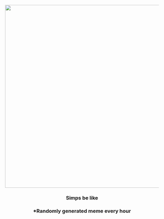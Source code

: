 <p align="center">
        <img src="https://i.redd.it/mkxw5byyl2h91.jpg" width="600" height="600">
        </p>
        <h3 align="center">Simps be like</h3>
        <h3 align="center">*Randomly generated meme every hour</h3>
    
